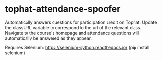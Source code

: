 # tophat-attendance-spoofer

Automatically answers questions for participation credit on Tophat. Update the classURL variable to correspond to the url of the relevant class. Navigate to the course's homepage and attendance questions will automatically be answered as they appear. 

Requires Selenium: https://selenium-python.readthedocs.io/ (pip install selenium)
